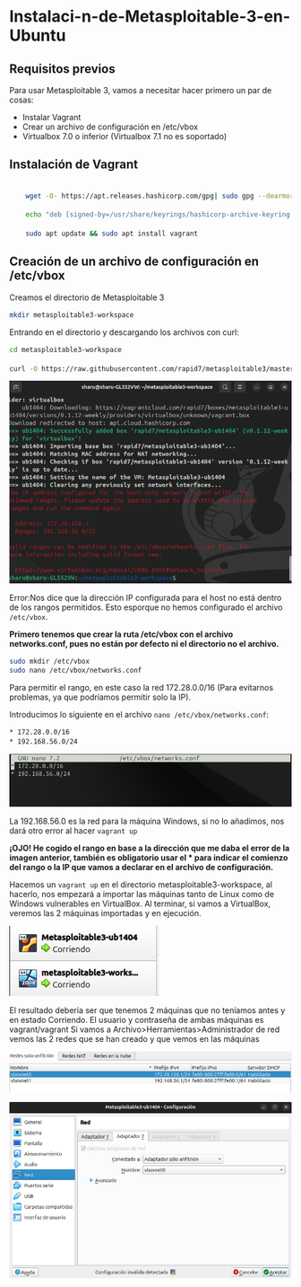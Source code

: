 # Instalaci-n-de-Metasploitable-3-en-Ubuntu

## Requisitos previos

Para usar Metasploitable 3, vamos a necesitar hacer primero un par de cosas:

* Instalar Vagrant
* Crear un archivo de configuración en /etc/vbox
* Virtualbox 7.0 o inferior (Virtualbox 7.1 no es soportado)

## Instalación de Vagrant

```bash

    wget -O- https://apt.releases.hashicorp.com/gpg| sudo gpg --dearmor -o /usr/share/keyrings/hashicorp-archive-keyring.gpg

    echo "deb [signed-by=/usr/share/keyrings/hashicorp-archive-keyring.gpg] https://apt.releases.hashicorp.com $(lsb_release -cs) main" | sudo tee /etc/apt/sources.list.d/hashicorp.list

    sudo apt update && sudo apt install vagrant
```

## Creación de un archivo de configuración en /etc/vbox

Creamos el directorio de Metasploitable 3

```bash
mkdir metasploitable3-workspace
```
Entrando en el directorio y descargando los archivos con curl:

```bash
cd metasploitable3-workspace

curl -O https://raw.githubusercontent.com/rapid7/metasploitable3/master/Vagrantfile && vagrant up

```

![img](img/M1.png)

Error:Nos dice que la dirección IP configurada para el host no está dentro de los rangos permitidos.
Esto esporque no hemos 
configurado  el archivo `/etc/vbox`.

**Primero tenemos que crear la ruta /etc/vbox con el archivo networks.conf, pues no están por defecto ni el directorio no el archivo.**

```bash
sudo mkdir /etc/vbox
sudo nano /etc/vbox/networks.conf
```
Para permitir el rango, en este caso la red 172.28.0.0/16 (Para evitarnos problemas, ya que podríamos permitir solo la IP).

Introducimos lo siguiente en el archivo 
`nano /etc/vbox/networks.conf`:

```bash
* 172.28.0.0/16
* 192.168.56.0/24
```

![img](img/M2.png)

La 192.168.56.0 es la red para la máquina Windows, si no lo añadimos, nos dará otro error al hacer `vagrant up`

**¡OJO! He cogido el rango en base a la dirección que me daba el error de la imagen anterior, también es obligatorio usar el * para indicar el comienzo del rango o la IP que vamos a declarar en el archivo de configuración.**

Hacemos un `vagrant up` en el directorio metasploitable3-workspace, al hacerlo, nos empezará a importar las máquinas tanto de Linux como de Windows vulnerables en VirtualBox. Al terminar, si vamos a VirtualBox, veremos las 2 máquinas importadas y en ejecución.

![img](img/M4.png)

El resultado debería ser que tenemos 2 máquinas que no teníamos antes y en estado Corriendo. 
El usuario y contraseña de ambas máquinas es vagrant/vagrant 
Si vamos a Archivo>Herramientas>Administrador de red vemos las 2 redes que se han creado y que vemos en las máquinas 
 

![img](img/M5.png)

![img](img/M6.png)

